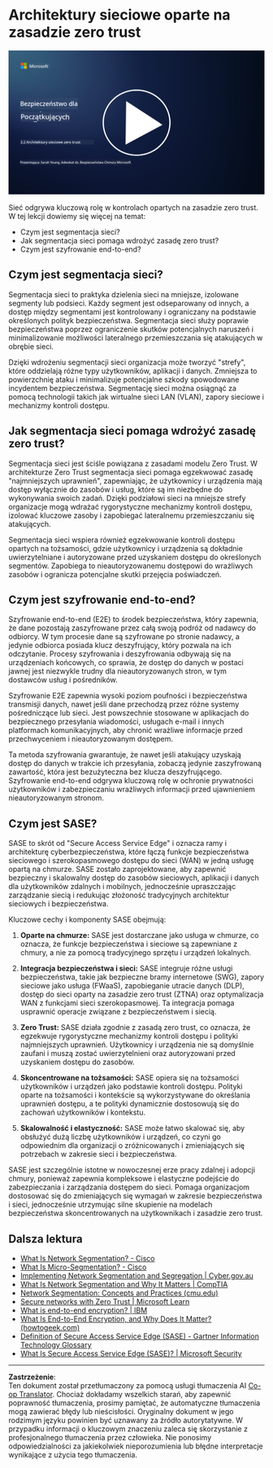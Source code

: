 <!--
CO_OP_TRANSLATOR_METADATA:
{
  "original_hash": "680d6e14d9d33fc471c22f44679713f8",
  "translation_date": "2025-09-03T17:30:25+00:00",
  "source_file": "3.2 Networking zero trust architecture.md",
  "language_code": "pl"
}
-->
# Architektury sieciowe oparte na zasadzie zero trust

[![Obejrzyj wideo](../../translated_images/3-2_placeholder.b52521a0e93e0e122f19dfbd676c836d3d527c6de1bb28fd7643aa518eae6631.pl.png)](https://learn-video.azurefd.net/vod/player?id=9f425fdb-1c53-4e67-b550-68bdac35df45)

Sieć odgrywa kluczową rolę w kontrolach opartych na zasadzie zero trust. W tej lekcji dowiemy się więcej na temat:

- Czym jest segmentacja sieci?  
- Jak segmentacja sieci pomaga wdrożyć zasadę zero trust?  
- Czym jest szyfrowanie end-to-end?

## Czym jest segmentacja sieci?

Segmentacja sieci to praktyka dzielenia sieci na mniejsze, izolowane segmenty lub podsieci. Każdy segment jest odseparowany od innych, a dostęp między segmentami jest kontrolowany i ograniczany na podstawie określonych polityk bezpieczeństwa. Segmentacja sieci służy poprawie bezpieczeństwa poprzez ograniczenie skutków potencjalnych naruszeń i minimalizowanie możliwości lateralnego przemieszczania się atakujących w obrębie sieci.

Dzięki wdrożeniu segmentacji sieci organizacja może tworzyć "strefy", które oddzielają różne typy użytkowników, aplikacji i danych. Zmniejsza to powierzchnię ataku i minimalizuje potencjalne szkody spowodowane incydentem bezpieczeństwa. Segmentację sieci można osiągnąć za pomocą technologii takich jak wirtualne sieci LAN (VLAN), zapory sieciowe i mechanizmy kontroli dostępu.

## Jak segmentacja sieci pomaga wdrożyć zasadę zero trust?

Segmentacja sieci jest ściśle powiązana z zasadami modelu Zero Trust. W architekturze Zero Trust segmentacja sieci pomaga egzekwować zasadę "najmniejszych uprawnień", zapewniając, że użytkownicy i urządzenia mają dostęp wyłącznie do zasobów i usług, które są im niezbędne do wykonywania swoich zadań. Dzięki podziałowi sieci na mniejsze strefy organizacje mogą wdrażać rygorystyczne mechanizmy kontroli dostępu, izolować kluczowe zasoby i zapobiegać lateralnemu przemieszczaniu się atakujących.

Segmentacja sieci wspiera również egzekwowanie kontroli dostępu opartych na tożsamości, gdzie użytkownicy i urządzenia są dokładnie uwierzytelniane i autoryzowane przed uzyskaniem dostępu do określonych segmentów. Zapobiega to nieautoryzowanemu dostępowi do wrażliwych zasobów i ogranicza potencjalne skutki przejęcia poświadczeń.

## Czym jest szyfrowanie end-to-end?

Szyfrowanie end-to-end (E2E) to środek bezpieczeństwa, który zapewnia, że dane pozostają zaszyfrowane przez całą swoją podróż od nadawcy do odbiorcy. W tym procesie dane są szyfrowane po stronie nadawcy, a jedynie odbiorca posiada klucz deszyfrujący, który pozwala na ich odczytanie. Procesy szyfrowania i deszyfrowania odbywają się na urządzeniach końcowych, co sprawia, że dostęp do danych w postaci jawnej jest niezwykle trudny dla nieautoryzowanych stron, w tym dostawców usług i pośredników.

Szyfrowanie E2E zapewnia wysoki poziom poufności i bezpieczeństwa transmisji danych, nawet jeśli dane przechodzą przez różne systemy pośredniczące lub sieci. Jest powszechnie stosowane w aplikacjach do bezpiecznego przesyłania wiadomości, usługach e-mail i innych platformach komunikacyjnych, aby chronić wrażliwe informacje przed przechwyceniem i nieautoryzowanym dostępem.

Ta metoda szyfrowania gwarantuje, że nawet jeśli atakujący uzyskają dostęp do danych w trakcie ich przesyłania, zobaczą jedynie zaszyfrowaną zawartość, która jest bezużyteczna bez klucza deszyfrującego. Szyfrowanie end-to-end odgrywa kluczową rolę w ochronie prywatności użytkowników i zabezpieczaniu wrażliwych informacji przed ujawnieniem nieautoryzowanym stronom.

## Czym jest SASE?

SASE to skrót od "Secure Access Service Edge" i oznacza ramy i architekturę cyberbezpieczeństwa, które łączą funkcje bezpieczeństwa sieciowego i szerokopasmowego dostępu do sieci (WAN) w jedną usługę opartą na chmurze. SASE zostało zaprojektowane, aby zapewnić bezpieczny i skalowalny dostęp do zasobów sieciowych, aplikacji i danych dla użytkowników zdalnych i mobilnych, jednocześnie upraszczając zarządzanie siecią i redukując złożoność tradycyjnych architektur sieciowych i bezpieczeństwa.

Kluczowe cechy i komponenty SASE obejmują:

1. **Oparte na chmurze:** SASE jest dostarczane jako usługa w chmurze, co oznacza, że funkcje bezpieczeństwa i sieciowe są zapewniane z chmury, a nie za pomocą tradycyjnego sprzętu i urządzeń lokalnych.  

2. **Integracja bezpieczeństwa i sieci:** SASE integruje różne usługi bezpieczeństwa, takie jak bezpieczne bramy internetowe (SWG), zapory sieciowe jako usługa (FWaaS), zapobieganie utracie danych (DLP), dostęp do sieci oparty na zasadzie zero trust (ZTNA) oraz optymalizacja WAN z funkcjami sieci szerokopasmowej. Ta integracja pomaga usprawnić operacje związane z bezpieczeństwem i siecią.  

3. **Zero Trust:** SASE działa zgodnie z zasadą zero trust, co oznacza, że egzekwuje rygorystyczne mechanizmy kontroli dostępu i polityki najmniejszych uprawnień. Użytkownicy i urządzenia nie są domyślnie zaufani i muszą zostać uwierzytelnieni oraz autoryzowani przed uzyskaniem dostępu do zasobów.  

4. **Skoncentrowane na tożsamości:** SASE opiera się na tożsamości użytkowników i urządzeń jako podstawie kontroli dostępu. Polityki oparte na tożsamości i kontekście są wykorzystywane do określania uprawnień dostępu, a te polityki dynamicznie dostosowują się do zachowań użytkowników i kontekstu.  

5. **Skalowalność i elastyczność:** SASE może łatwo skalować się, aby obsłużyć dużą liczbę użytkowników i urządzeń, co czyni go odpowiednim dla organizacji o zróżnicowanych i zmieniających się potrzebach w zakresie sieci i bezpieczeństwa.  

SASE jest szczególnie istotne w nowoczesnej erze pracy zdalnej i adopcji chmury, ponieważ zapewnia kompleksowe i elastyczne podejście do zabezpieczania i zarządzania dostępem do sieci. Pomaga organizacjom dostosować się do zmieniających się wymagań w zakresie bezpieczeństwa i sieci, jednocześnie utrzymując silne skupienie na modelach bezpieczeństwa skoncentrowanych na użytkownikach i zasadzie zero trust.

## Dalsza lektura

- [What Is Network Segmentation? - Cisco](https://www.cisco.com/c/en/us/products/security/what-is-network-segmentation.html#~benefits)  
- [What Is Micro-Segmentation? - Cisco](https://www.cisco.com/c/en/us/products/security/what-is-microsegmentation.html)  
- [Implementing Network Segmentation and Segregation | Cyber.gov.au](https://www.cyber.gov.au/resources-business-and-government/maintaining-devices-and-systems/system-hardening-and-administration/network-hardening/implementing-network-segmentation-and-segregation)  
- [What Is Network Segmentation and Why It Matters | CompTIA](https://www.comptia.org/blog/security-awareness-training-network-segmentation)  
- [Network Segmentation: Concepts and Practices (cmu.edu)](https://insights.sei.cmu.edu/blog/network-segmentation-concepts-and-practices/)  
- [Secure networks with Zero Trust | Microsoft Learn](https://learn.microsoft.com/security/zero-trust/deploy/networks?WT.mc_id=academic-96948-sayoung)  
- [What is end-to-end encryption? | IBM](https://www.ibm.com/topics/end-to-end-encryption)  
- [What Is End-to-End Encryption, and Why Does It Matter? (howtogeek.com)](https://www.howtogeek.com/711656/what-is-end-to-end-encryption-and-why-does-it-matter/)  
- [Definition of Secure Access Service Edge (SASE) - Gartner Information Technology Glossary](https://www.gartner.com/en/information-technology/glossary/secure-access-service-edge-sase)  
- [What Is Secure Access Service Edge (SASE)? | Microsoft Security](https://www.microsoft.com/security/business/security-101/what-is-sase?WT.mc_id=academic-96948-sayoung)  

---

**Zastrzeżenie**:  
Ten dokument został przetłumaczony za pomocą usługi tłumaczenia AI [Co-op Translator](https://github.com/Azure/co-op-translator). Chociaż dokładamy wszelkich starań, aby zapewnić poprawność tłumaczenia, prosimy pamiętać, że automatyczne tłumaczenia mogą zawierać błędy lub nieścisłości. Oryginalny dokument w jego rodzimym języku powinien być uznawany za źródło autorytatywne. W przypadku informacji o kluczowym znaczeniu zaleca się skorzystanie z profesjonalnego tłumaczenia przez człowieka. Nie ponosimy odpowiedzialności za jakiekolwiek nieporozumienia lub błędne interpretacje wynikające z użycia tego tłumaczenia.